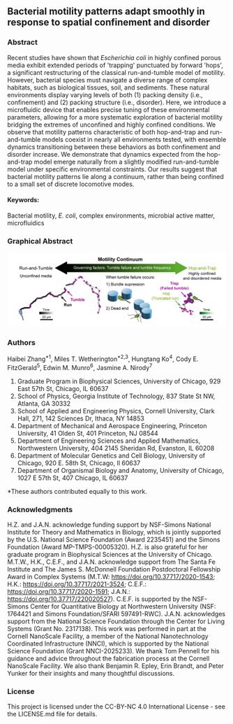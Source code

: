 
## Bacterial motility patterns adapt smoothly in response to spatial confinement and disorder

### Abstract

Recent studies have shown that *Escherichia coli* in highly confined porous media exhibit extended periods of 'trapping' punctuated by forward 'hops', a significant restructuring of the classical run-and-tumble model of motility. However, bacterial species must navigate a diverse range of complex habitats, such as biological tissues, soil, and sediments. These natural environments display varying levels of both (1) packing density (i.e., confinement) and (2) packing structure (i.e., disorder). Here, we introduce a microfluidic device that enables precise tuning of these environmental parameters, allowing for a more systematic exploration of bacterial motility bridging the extremes of unconfined and highly confined conditions. We observe that motility patterns characteristic of both hop-and-trap and run-and-tumble models coexist in nearly all environments tested, with ensemble dynamics transitioning between these behaviors as both confinement and disorder increase. We demonstrate that dynamics expected from the hop-and-trap model emerge naturally from a slightly modified run-and-tumble model under specific environmental constraints. Our results suggest that bacterial motility patterns lie along a continuum, rather than being confined to a small set of discrete locomotive modes. 

#### Keywords: 
Bacterial motility, *E. coli*, complex environments, microbial active matter, microfluidics 

### Graphical Abstract
![Alt text](Graphical-Abstract.png?raw=true "Title")

### Authors

Haibei Zhang<sup>*1</sup>, Miles T. Wetherington<sup>*2,3</sup>, Hungtang Ko<sup>4</sup>, Cody E. FitzGerald<sup>5</sup>, Edwin M. Munro<sup>6</sup>, Jasmine A. Nirody<sup>7</sup>


1. Graduate Program in Biophysical Sciences, University of Chicago, 929 East 57th St, Chicago, IL 60637
2. School of Physics, Georgia Institute of Technology, 837 State St NW, Atlanta, GA 30332
3. School of Applied and Engineering Physics, Cornell University, Clark Hall, 271, 142 Sciences Dr, Ithaca, NY 14853
4. Department of Mechanical and Aerospace Engineering, Princeton University, 41 Olden St, 401 Princeton, NJ 08544
5. Department of Engineering Sciences and Applied Mathematics, Northwestern University, 404 2145 Sheridan Rd, Evanston, IL 60208
6. Department of Molecular Genetics and Cell Biology, University of Chicago, 920 E. 58th St, Chicago, Il 60637
7. Department of Organismal Biology and Anatomy, University of Chicago, 1027 E 57th St, 407 Chicago, IL 60637

*These authors contributed equally to this work.

### Acknowledgments

H.Z. and J.A.N. acknowledge funding support by NSF-Simons National Institute for Theory and Mathematics in Biology, which is jointly supported by the U.S. National Science
Foundation (Award 2235451) and the Simons Foundation (Award MP-TMPS-00005320). H.Z. is also grateful for her graduate program in Biophysical Sciences at the University of Chicago. M.T.W., H.K., C.E.F., and J.A.N. acknowledge support from The Santa Fe Institute and The James S. McDonnell Foundation Postdoctoral Fellowship Award in Complex Systems (M.T.W: https://doi.org/10.37717/2020-1543; H.K.: https://doi.org/10.37717/2021-3524; C.E.F.: https://doi.org/10.37717/2020-1591; J.A.N.: https://doi.org/10.37717/220020527). C.E.F. is supported by the NSF-Simons Center for Quantitative Biology at Northwestern University (NSF: 1764421 and Simons Foundation/SFARI 597491-RWC). J.A.N. acknowledges support from the National Science Foundation through the Center for Living Systems (Grant No. 2317138). This work was performed in part at the Cornell NanoScale Facility, a member of the National Nanotechnology Coordinated Infrastructure (NNCI), which is supported by the National Science Foundation (Grant NNCI-2025233). We thank Tom Pennell for his guidance and advice throughout the fabrication process at the Cornell NanoScale Facility. We also thank Benjamin R. Epley, Erin Brandt, and Peter Yunker for their insights and many thoughtful discussions. 

### License

This project is licensed under the CC-BY-NC 4.0 International License - see the LICENSE.md file for details.
